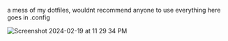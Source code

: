a mess of my dotfiles, wouldnt recommend anyone to use
everything here goes in .config

![Screenshot 2024-02-19 at 11 29 34 PM](https://github.com/jacknormand/dotfiles/assets/21299000/ec2c429f-1ddf-4641-aa68-1fa3350aac10)
